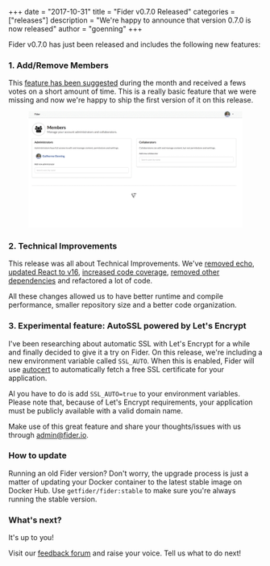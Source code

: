 +++
date = "2017-10-31"
title = "Fider v0.7.0 Released"
categories = ["releases"]
description = "We're happy to announce that version 0.7.0 is now released"
author = "goenning"
+++

Fider v0.7.0 has just been released and includes the following new features:

### 1. Add/Remove Members

This <a href="https://feedback.fider.io/ideas/24/allow-other-users-to-be-adminstrators">feature has been suggested</a> during the month and received a fews votes on a short amount of time. 
This is a really basic feature that we were missing and now we're happy to ship the first version of it on this release.

<figure>
  <img src="/images/blog/add-remove-members.gif" />
</figure>

### 2. Technical Improvements

This release was all about Technical Improvements. We've <a href="https://github.com/getfider/fider/pull/136">removed echo</a>, <a href="https://github.com/getfider/fider/pull/140">updated React to v16</a>, <a href="https://github.com/getfider/fider/pull/148">increased code coverage</a>, <a href="https://github.com/getfider/fider/pull/144">removed other dependencies</a> and refactored a lot of code.

All these changes allowed us to have better runtime and compile performance, smaller repository size and a better code organization.

### 3. Experimental feature: AutoSSL powered by Let's Encrypt

I've been researching about automatic SSL with Let's Encrypt for a while and finally decided to give it a try on Fider. On this release, we're including a new environment variable called <code>SSL_AUTO</code>. When this is enabled, Fider will use <a href="https://godoc.org/golang.org/x/crypto/acme/autocert">autocert</a> to automatically fetch a free SSL certificate for your application.

Al you have to do is add <code>SSL_AUTO=true</code> to your environment variables. Please note that, because of Let's Encrypt requirements, your application must be publicly available with a valid domain name.

Make use of this great feature and share your thoughts/issues with us through <a href="mailto:admin@fider.io">admin@fider.io</a>.

### How to update

Running an old Fider version? Don't worry, the upgrade process is just a matter of updating your Docker container to the latest stable image on Docker Hub. Use <code>getfider/fider:stable</code> to make sure you're always running the stable version.

### What's next?

It's up to you!

Visit our [feedback forum](https://feedback.fider.io/) and raise your voice. Tell us what to do next!
